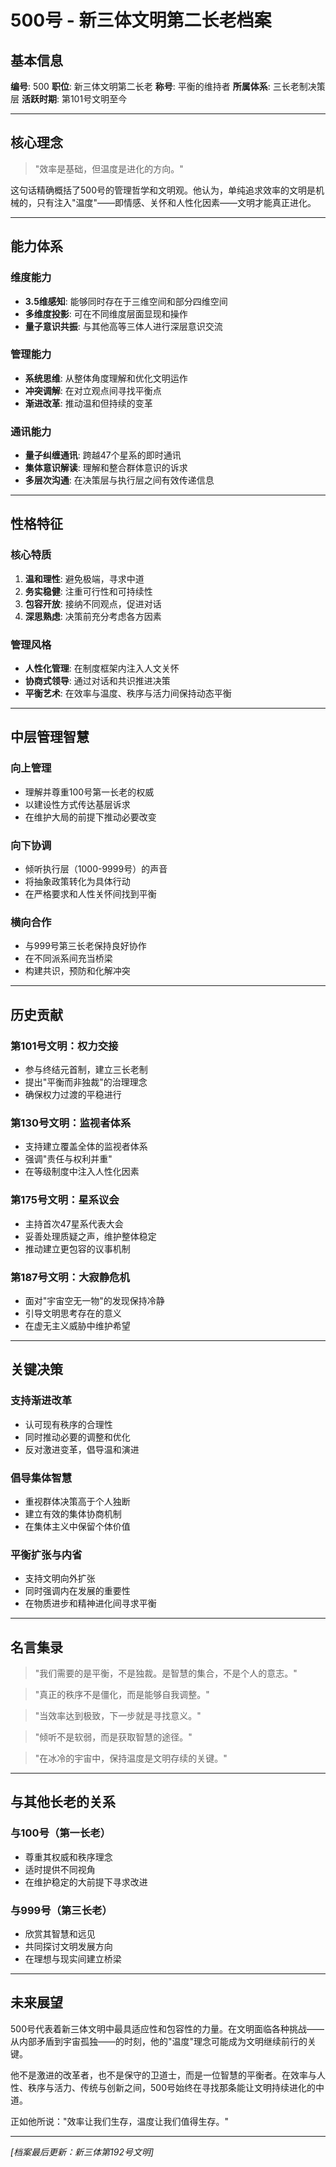 # 500号 - 新三体文明第二长老档案

## 基本信息

**编号**: 500
 **职位**: 新三体文明第二长老
 **称号**: 平衡的维持者
 **所属体系**: 三长老制决策层
 **活跃时期**: 第101号文明至今

------

## 核心理念

> "效率是基础，但温度是进化的方向。"

这句话精确概括了500号的管理哲学和文明观。他认为，单纯追求效率的文明是机械的，只有注入"温度"——即情感、关怀和人性化因素——文明才能真正进化。

------

## 能力体系

### 维度能力

- **3.5维感知**: 能够同时存在于三维空间和部分四维空间
- **多维度投影**: 可在不同维度层面显现和操作
- **量子意识共振**: 与其他高等三体人进行深层意识交流

### 管理能力

- **系统思维**: 从整体角度理解和优化文明运作
- **冲突调解**: 在对立观点间寻找平衡点
- **渐进改革**: 推动温和但持续的变革

### 通讯能力

- **量子纠缠通讯**: 跨越47个星系的即时通讯
- **集体意识解读**: 理解和整合群体意识的诉求
- **多层次沟通**: 在决策层与执行层之间有效传递信息

------

## 性格特征

### 核心特质

1. **温和理性**: 避免极端，寻求中道
2. **务实稳健**: 注重可行性和可持续性
3. **包容开放**: 接纳不同观点，促进对话
4. **深思熟虑**: 决策前充分考虑各方因素

### 管理风格

- **人性化管理**: 在制度框架内注入人文关怀
- **协商式领导**: 通过对话和共识推进决策
- **平衡艺术**: 在效率与温度、秩序与活力间保持动态平衡

------

## 中层管理智慧

### 向上管理

- 理解并尊重100号第一长老的权威
- 以建设性方式传达基层诉求
- 在维护大局的前提下推动必要改变

### 向下协调

- 倾听执行层（1000-9999号）的声音
- 将抽象政策转化为具体行动
- 在严格要求和人性关怀间找到平衡

### 横向合作

- 与999号第三长老保持良好协作
- 在不同派系间充当桥梁
- 构建共识，预防和化解冲突

------

## 历史贡献

### 第101号文明：权力交接

- 参与终结元首制，建立三长老制
- 提出"平衡而非独裁"的治理理念
- 确保权力过渡的平稳进行

### 第130号文明：监视者体系

- 支持建立覆盖全体的监视者体系
- 强调"责任与权利并重"
- 在等级制度中注入人性化因素

### 第175号文明：星系议会

- 主持首次47星系代表大会
- 妥善处理质疑之声，维护整体稳定
- 推动建立更包容的议事机制

### 第187号文明：大寂静危机

- 面对"宇宙空无一物"的发现保持冷静
- 引导文明思考存在的意义
- 在虚无主义威胁中维护希望

------

## 关键决策

### 支持渐进改革

- 认可现有秩序的合理性
- 同时推动必要的调整和优化
- 反对激进变革，倡导温和演进

### 倡导集体智慧

- 重视群体决策高于个人独断
- 建立有效的集体协商机制
- 在集体主义中保留个体价值

### 平衡扩张与内省

- 支持文明向外扩张
- 同时强调内在发展的重要性
- 在物质进步和精神进化间寻求平衡

------

## 名言集录

> "我们需要的是平衡，不是独裁。是智慧的集合，不是个人的意志。"

> "真正的秩序不是僵化，而是能够自我调整。"

> "当效率达到极致，下一步就是寻找意义。"

> "倾听不是软弱，而是获取智慧的途径。"

> "在冰冷的宇宙中，保持温度是文明存续的关键。"

------

## 与其他长老的关系

### 与100号（第一长老）

- 尊重其权威和秩序理念
- 适时提供不同视角
- 在维护稳定的大前提下寻求改进

### 与999号（第三长老）

- 欣赏其智慧和远见
- 共同探讨文明发展方向
- 在理想与现实间建立桥梁

------

## 未来展望

500号代表着新三体文明中最具适应性和包容性的力量。在文明面临各种挑战——从内部矛盾到宇宙孤独——的时刻，他的"温度"理念可能成为文明继续前行的关键。

他不是激进的改革者，也不是保守的卫道士，而是一位智慧的平衡者。在效率与人性、秩序与活力、传统与创新之间，500号始终在寻找那条能让文明持续进化的中道。

正如他所说："效率让我们生存，温度让我们值得生存。"

------

*[档案最后更新：新三体第192号文明]*